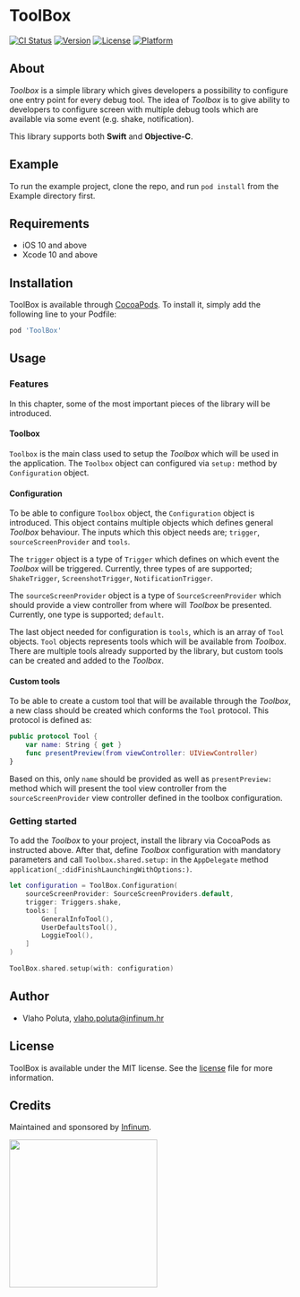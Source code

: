# ToolBox

[![CI Status](https://img.shields.io/travis/vlaho.poluta@infinum.hr/ToolBox.svg?style=flat)](https://travis-ci.org/vlaho.poluta@infinum.hr/ToolBox)
[![Version](https://img.shields.io/cocoapods/v/ToolBox.svg?style=flat)](https://cocoapods.org/pods/ToolBox)
[![License](https://img.shields.io/cocoapods/l/ToolBox.svg?style=flat)](https://cocoapods.org/pods/ToolBox)
[![Platform](https://img.shields.io/cocoapods/p/ToolBox.svg?style=flat)](https://cocoapods.org/pods/ToolBox)

## About

*Toolbox* is a simple library which gives developers a possibility to configure one entry point for every debug tool. The idea of *Toolbox* is to give ability to developers to configure screen with multiple debug tools which are available via some event (e.g. shake, notification).

This library supports both **Swift** and **Objective-C**.

## Example

To run the example project, clone the repo, and run `pod install` from the Example directory first.

## Requirements

* iOS 10 and above
* Xcode 10 and above


## Installation

ToolBox is available through [CocoaPods](https://cocoapods.org). To install
it, simply add the following line to your Podfile:

```ruby
pod 'ToolBox'
```

## Usage

### Features

In this chapter, some of the most important pieces of the library will be introduced.

#### Toolbox

`Toolbox` is the main class used to setup the *Toolbox* which will be used in the application. The `Toolbox` object can configured via `setup:` method by `Configuration` object.

#### Configuration

To be able to configure `Toolbox` object, the `Configuration` object is introduced. This object contains multiple objects which defines general *Toolbox* behaviour. The inputs which this object needs are; `trigger`, `sourceScreenProvider` and `tools`. 

The `trigger` object is a type of `Trigger` which defines on which event the *Toolbox* will be triggered. Currently, three types of are supported; `ShakeTrigger`, `ScreenshotTrigger`, `NotificationTrigger`.

The `sourceScreenProvider` object is a type of `SourceScreenProvider` which should provide a view controller from where will *Toolbox* be presented. Currently, one type is supported; `default`.

The last object needed for configuration is `tools`, which is an array of `Tool` objects. `Tool` objects represents tools which will be available from *Toolbox*. There are multiple tools already supported by the library, but custom tools can be created and added to the *Toolbox*.

#### Custom tools

To be able to create a custom tool that will be available through the *Toolbox*, a new class should be created which conforms the `Tool` protocol. This protocol is defined as:

```swift
public protocol Tool {
    var name: String { get }
    func presentPreview(from viewController: UIViewController)
}

```

Based on this, only `name` should be provided as well as `presentPreview:` method which will present the tool view controller from the `sourceScreenProvider` view controller defined in the toolbox configuration.

### Getting started

To add the *Toolbox* to your project, install the library via CocoaPods as instructed above. After that, define *Toolbox* configuration with mandatory parameters and call `Toolbox.shared.setup:` in the `AppDelegate` method `application(_:didFinishLaunchingWithOptions:)`.

```swift
let configuration = ToolBox.Configuration(
    sourceScreenProvider: SourceScreenProviders.default,
    trigger: Triggers.shake,
    tools: [
        GeneralInfoTool(),
        UserDefaultsTool(),
        LoggieTool(),
    ]
)

ToolBox.shared.setup(with: configuration)
```

## Author

* Vlaho Poluta, vlaho.poluta@infinum.hr

## License

ToolBox is available under the MIT license. See the [license](LICENSE) file for more information.

## Credits

Maintained and sponsored by [Infinum](http://www.infinum.com).

<a href='https://infinum.co'>
  <img src='https://infinum.co/infinum.png' href='https://infinum.com' width='264'>
</a>
